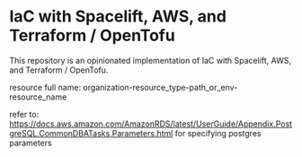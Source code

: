 # IaC with Spacelift, AWS, and Terraform / OpenTofu

This repository is an opinionated implementation of IaC with Spacelift, AWS, and Terraform / OpenTofu.

resource full name: organization-resource_type-path_or_env-resource_name

refer to:
https://docs.aws.amazon.com/AmazonRDS/latest/UserGuide/Appendix.PostgreSQL.CommonDBATasks.Parameters.html
for specifying postgres parameters
